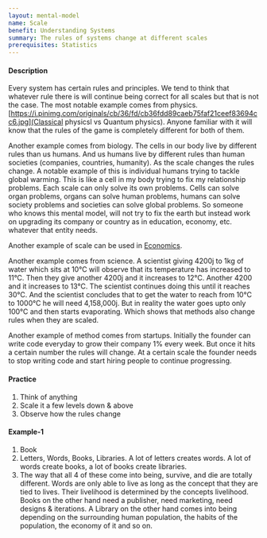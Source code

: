 ```yaml
---
layout: mental-model
name: Scale
benefit: Understanding Systems
summary: The rules of systems change at different scales
prerequisites: Statistics
---
```


#### Description

Every system has certain rules and principles. We tend to think that whatever rule there is will continue being correct for all scales but that is not the case. The most notable example comes from physics. [https://i.pinimg.com/originals/cb/36/fd/cb36fdd89caeb75faf21ceef83694cc6.jpg](Classical physicsl vs Quantum physics). Anyone familiar with it will know that the rules of the game is completely different for both of them. 

Another example comes from biology. The cells in our body live by different rules than us humans. And us humans live by different rules than human societies (companies, countries, humanity). As the scale changes the rules change. A notable example of this is individual humans trying to tackle global warming. This is like a cell in my body trying to fix my relationship problems. Each scale can only solve its own problems. Cells can solve organ problems, organs can solve human problems, humans can solve society problems and societies can solve global problems. So someone who knows this mental model, will not try to fix the earth but instead work on upgrading its company or country as in education, economy, etc. whatever that entity needs. 

Another example of scale can be used in [Economics](https://lh6.googleusercontent.com/i3GmrJRKO_BdPcNHrV81hEvUItbUVMbk-yNDgkpgdmRaH5bCuH7d3eUdqWWCGCbdhSxqPZh-qDLsoXKKaKGOirE2RAJRESdQcXBuaU_Jgdi2sbmkoPoCk_JpbA8zfiVZw_0B9_Ik).

Another example comes from science. A scientist giving 4200j to 1kg of water which sits at 10°C will observe that its temperature has increased to 11°C. Then they give another 4200j and it increases to 12°C. Another 4200 and it increases to 13°C. The scientist continues doing this until it reaches 30°C. And the scientist concludes that to get the water to reach from 10°C to 1000°C he will need 4,158,000j. But in reality the water goes upto only 100°C and then starts evaporating. Which shows that methods also change rules when they are scaled. 

Another example of method comes from startups. Initially the founder can write code everyday to grow their company 1% every week. But once it hits a certain number the rules will change. At a certain scale the founder needs to stop writing code and start hiring people to continue progressing.

#### Practice

1. Think of anything
2. Scale it a few levels down & above
3. Observe how the rules change

#### Example-1

1. Book
2. Letters, Words, Books, Libraries. A lot of letters creates words. A lot of words create books, a lot of books create libraries.
3. The way that all 4 of these come into being, survive, and die are totally different. Words are only able to live as long as the concept that they are tied to lives. Their livelihood is determined by the concepts livelihood. Books on the other hand need a publisher, need marketing, need designs & iterations. A Library on the other hand comes into being depending on the surrounding human population, the habits of the population, the economy of it and so on. 

<!-- #### Extra -->

